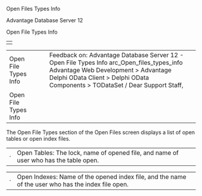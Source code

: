 Open Files Types Info




Advantage Database Server 12  

Open File Types Info

|  |
| --- |
|  |

|  |  |  |  |  |
| --- | --- | --- | --- | --- |
| Open File Types Info |  |  | Feedback on: Advantage Database Server 12 - Open File Types Info arc\_Open\_files\_types\_info Advantage Web Development > Advantage Delphi OData Client > Delphi OData Components > TODataSet / Dear Support Staff, |  |
| Open File Types Info |  |  |  |  |

The Open File Types section of the Open Files screen displays a list of open tables or open index files.

|  |  |
| --- | --- |
| · | Open Tables: The lock, name of opened file, and name of user who has the table open. |

|  |  |
| --- | --- |
| · | Open Indexes: Name of the opened index file, and the name of the user who has the index file open. |